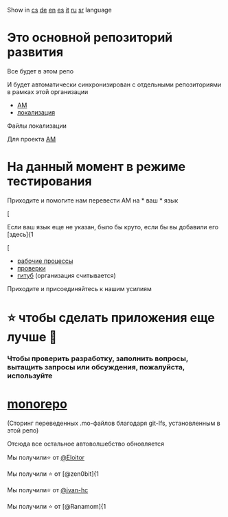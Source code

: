 Show in [cs](README-cs.md) [de](README-de.md) [en](README.md) [es](README-es.md)
[it](README-it.md) [ru](README-ru.md) [sr](README-sr.md) language

# Это основной репозиторий развития

Все будет в этом репо

И будет автоматически синхронизирован с отдельными репозиториями в рамках этой
организации

- [AM](https://github.com/AM-community/am)
- [локализация](https://github.com/AM-community/localization)

Файлы локализации

Для проекта [AM](https://github.com/ivan-hc/AM)
# На данный момент в режиме тестирования
Приходите и помогите нам перевести AM на * ваш * язык

[

Если ваш язык еще не указан, было бы круто, если бы вы добавили его [здесь]{1

[

- [рабочие процессы](https://github.com/AM-community/workflows)
- [проверки](https://github.com/AM-community/checks)
- [гитуб](https://github.com/AM-community/.github) (организация считывается)

Приходите и присоединяйтесь к нашим усилиям
# ⭐ чтобы сделать приложения еще лучше 🚀

### Чтобы проверить разработку, заполнить вопросы, вытащить запросы или обсуждения, пожалуйста, используйте

# [monorepo](https://github.com/AM-community/monorepo)
(Сторинг переведенных .mo-файлов благодаря git-lfs, установленным в этой репо)

Отсюда все остальное автоволшебство обновляется

Мы получили:star: от [@Eloitor](https://github.com/Eloitor)

Мы получили :star: от [@zen0bit]{1

Мы получили:star: от [@ivan-hc](https://github.com/ivan-hc)

Мы получили :star: от [@Ranamom]{1
